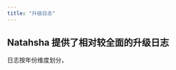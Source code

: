 ```yaml
---
title: "升级日志"
---
```


## Natahsha 提供了相对较全面的升级日志

日志按年份维度划分，

<!-- - [2019](/docs/release_notes/2019)
- [2020](/docs/release_notes/2020.md)
- [2021](/docs/release_notes/2021) -->
